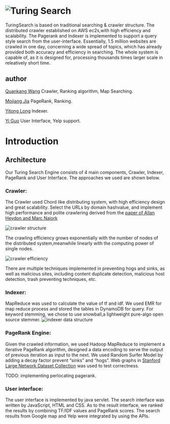 # ![Turing Search](https://github.com/changan1995/turingSearch/raw/master/SearchEngine/conf/title1.jpg?raw=true)

TuringSearch is based on traditional searching & crawler structure. The distributed crawler established on AWS ec2s,with high efficiency and scalability. The Pagerank and Indexer is implemented to support a query style search from the user-interface. 
Essentially, 1.5 million websites are crawled in one day, concerning a wide spread of topics, which has already provided both accuracy and efficiency in searching.
The whole system is capable of, as it is designed for, processing thousands times larger scale in releatively short time.

## author

[Quankang Wang](mailto:changanw@seas.upenn.edu) Crawler, Ranking algorithm, Map Searching.

[Mojiang Jia](mailtomojjia@seas.upenn.edu) PageRank, Ranking.

[Yitong Long](mailto:yitongl@seas.upenn.edu) Indexer.

[Yi Guo](mailto:guoyi1@seas.upenn.edu) User Interface, Yelp support.

# Introduction

##  Architecture

Our Turing Search Engine consists of 4 main components, Crawler, Indexer, PageRank and User Interface. The approaches we used are shown below.

### Crawler: 

The Crawler used Chord like distributing system, with high efficiency design and great scalability. Select the URLs by domain hashvalue, and implement high performance and polite crawlering derived from the [paper of Allan Heydon and Marc Najork](https://doi.org/10.1023/A:1019213109274) 

![crawler structure](https://github.com/changan1995/turingSearch/raw/master/figure/figure1.png?raw=true)

The crawling efficiency grows exponentially with the number of nodes of the distributed system,meanwhile linearly with the computing power of single nodes.

![crawler efficiency](https://github.com/changan1995/turingSearch/raw/master/figure/figure3.png?raw=true)

There are multiple techniques implemented in preventing hogs and sinks, as well as malicious sites, including content duplicate detection, malicious host detection, trash preventing techniques, etc.


### Indexer: 

MapReduce was used to calculate the value of tf and idf. We used EMR for map reduce process and stored the tables in DynamoDB for query. For keyword stemming, we chose to use snowball,a lightweight pure-algo open source stemmer.
![indexer data structure](https://github.com/changan1995/turingSearch/raw/master/figure/figure2.png?raw=true)


### PageRank Engine: 

Given the crawled information, we used Hadoop MapReduce to implement a iterative PageRank algorithm, designed a data encoding to serve the output of previous iteration as input to the next. We used Random Surfer Model by adding a decay factor prevent “sinks” and “hogs”. Web graphs in [Stanford Large Network Dataset Collection](https://snap.stanford.edu/data/) was used  to test correctness.

TODO: implementing perlocating pagerank.

### User interface: 

The user interface is implemented by java servlet. The search interface was written by JavaScript, HTML and CSS. As to the result interface, we ranked the results by combining TF/IDF values and PageRank scores. The search results from Google map and Yelp were integrated by using the APIs.
